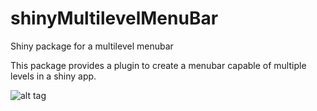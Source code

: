 # shinyMultilevelMenuBar
Shiny package for a multilevel menubar

This package provides a plugin to create a menubar capable of multiple levels in a shiny app.

![alt tag](http://mslegrand.github.io/png/sampleCustom.png "Menu with custom css")
